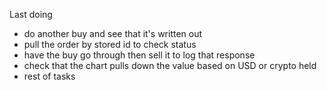 Last doing
- do another buy and see that it's written out
- pull the order by stored id to check status
- have the buy go through then sell it to log that response
- check that the chart pulls down the value based on USD or crypto held
- rest of tasks